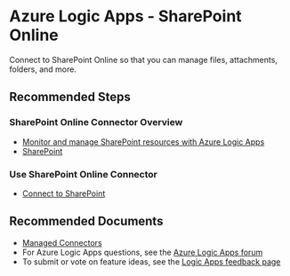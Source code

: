 <properties
  pagetitle="Azure Logic Apps - SharePoint Online&#xD;"
  service="microsoft.logicapps"
  resource="logicapps"
  ms.author="kawilson,xuehongg"
  selfhelptype="Generic"
  supporttopicids="32780516"
  resourcetags=""
  productpesids="17378"
  cloudenvironments="public,fairfax,usnat,ussec"
  articleid="6b50cea6-eb9e-4945-945d-d75e6995a068"
  ownershipid="Compute_LogicApps" />
# Azure Logic Apps - SharePoint Online

Connect to SharePoint Online so that you can manage files, attachments, folders, and more.

## **Recommended Steps**

### SharePoint Online Connector Overview

- [Monitor and manage SharePoint resources with Azure Logic Apps](https://docs.microsoft.com/azure/connectors/connectors-create-api-sharepoint?WT.mc_id=Portal-Microsoft_Azure_Support)
- [SharePoint](https://docs.microsoft.com/connectors/sharepointonline/?WT.mc_id=Portal-Microsoft_Azure_Support)

### Use SharePoint Online Connector

- [Connect to SharePoint](https://docs.microsoft.com/azure/connectors/connectors-create-api-sharepoint?WT.mc_id=Portal-Microsoft_Azure_Support#connect-to-sharepoint)

## **Recommended Documents**

- [Managed Connectors](https://docs.microsoft.com/azure/connectors/apis-list#managed-connectors)
- For Azure Logic Apps questions, see the [Azure Logic Apps forum](https://social.msdn.microsoft.com/forums/home?forum=azurelogicapps)
- To submit or vote on feature ideas, see the [Logic Apps feedback page](https://feedback.azure.com/forums/287593-logic-apps)
